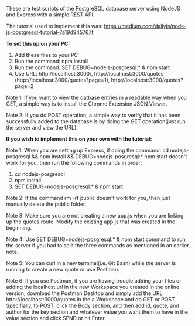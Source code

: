 These are test scripts of the PostgreSQL database server using NodeJS and Express with a simple REST API.

The tutorial used to implement this was: https://medium.com/dailyjs/node-js-postgresql-tutorial-7a19d945767f

**To set this up on your PC:**
1. Add these files to your PC
2. Run the command: npm install
3. Run the command: SET DEBUG=nodejs-posgresql:* & npm start
4. Use URL: http://localhost:3000/, http://localhost:3000/quotes (http://localhost:3000/quotes?page=1), http://localhost:3000/quotes?page=2

Note 1: If you want to view the datbase entries in a readable way when you GET, a simple way is to install the Chrome Extension JSON Viewer.

Note 2: If you do POST operation, a simple way to verify that it has been successfully added to the database is by doing the GET operation(just run the server and view the URL).

**If you wish to implement this on your own with the tutorial:**

Note 1: When you are setting up Express, if doing the command: cd nodejs-posgresql && npm install && DEBUG=nodejs-posgresql:* npm start doesn't work for you, then run the following commands in order:
1. cd nodejs-posgresql
2. npm install
3. SET DEBUG=nodejs-posgresql:* & npm start

Note 2: If the command rm -rf public doesn't work for you, then just manually delete the public folder.

Note 3: Make sure you are not creating a new app.js when you are linking up the quotes route. Modify the existing app.js that was created in the beginning.

Note 4: Use SET DEBUG=nodejs-posgresql:* & npm start command to run the server if you had to split the three commands as mentioned in an earlier note.

Note 5: You can curl in a new terminal(i.e. Git Bash) while the server is running to create a new quote or use Postman.

Note 6: If you use Postman, if you are having trouble adding your files or adding the localhost url in the new Workspace you created in the online version, download the Postman Desktop and simply add the URL http://localhost:3000/quotes in the a Workspace and do GET or POST. Specifially, to POST, click the Body section, and then add id, quote, and author for the key section and whatever value you want them to have in the value section and click SEND or hit Enter.
